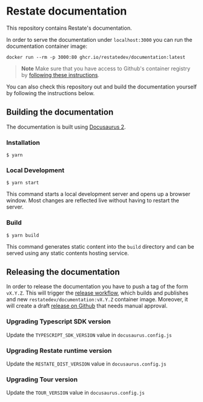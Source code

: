 # Restate documentation

This repository contains Restate's documentation.

In order to serve the documentation under `localhost:3000` you can run the documentation container image:

```shell
docker run --rm -p 3000:80 ghcr.io/restatedev/documentation:latest
```

> **Note**
> Make sure that you have access to Github's container registry by [following these instructions](https://github.com/restatedev/restate-dist#container-registry).

You can also check this repository out and build the documentation yourself by following the instructions below.

## Building the documentation

The documentation is built using [Docusaurus 2](https://docusaurus.io/).

### Installation

```
$ yarn
```

### Local Development

```
$ yarn start
```

This command starts a local development server and opens up a browser window. Most changes are reflected live without having to restart the server.

### Build

```
$ yarn build
```

This command generates static content into the `build` directory and can be served using any static contents hosting service.

## Releasing the documentation

In order to release the documentation you have to push a tag of the form `vX.Y.Z`.
This will trigger the [release workflow](.github/workflows/release.yml), which builds and publishes and new `restatedev/documentation:vX.Y.Z` container image.
Moreover, it will create a draft [release on Github](https://github.com/restatedev/documentation/releases) that needs manual approval.

### Upgrading Typescript SDK version
Update the `TYPESCRIPT_SDK_VERSION` value in `docusaurus.config.js`

### Upgrading Restate runtime version
Update the `RESTATE_DIST_VERSION` value in `docusaurus.config.js`

### Upgrading Tour version
Update the `TOUR_VERSION` value in `docusaurus.config.js`
